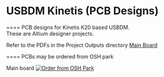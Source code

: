 # USBDM Kinetis (PCB Designs)
====
PCB designs for Kinetis K20 based USBDM.  
These are Altium designer projects.  

Refer to the PDFs in the Project Outputs directory 
<a href="https://github.com/podonoghue/usbdm-kinetis/blob/master/Hardware/USBDM_Kinetis/Project%20Outputs%20for%20USBDM_Kinetis/USBDM_Kinetis.PDF">Main Board</img></a>

====
PCBs may be ordered from OSH park

Main board
<a href="https://oshpark.com/shared_projects/qVBkLUPa"><img src="https://oshpark.com/assets/badge-5b7ec47045b78aef6eb9d83b3bac6b1920de805e9a0c227658eac6e19a045b9c.png" alt="Order from OSH Park"></img></a>